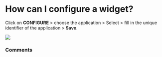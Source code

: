 # How can I configure a widget?

<p class="no-margin">Click on <b>CONFIGURE</b> &gt; choose the application &gt; Select &gt; fill in the unique identifier of the application &gt; <b>Save</b>.</p>
<p class="no-margin"></p>
<div class="intercom-container"><img src="/assets/img/teams-pro/image_189.png"></div>

### Comments
<Comments />
